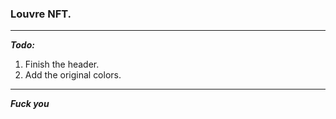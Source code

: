 ### Louvre NFT.

---

**_Todo:_**

1. Finish the header.
2. Add the original colors.

---

**_Fuck you_**
